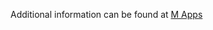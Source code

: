 Additional information can be found at [M Apps](https://exultant-base-a09.notion.site/M-Apps-c5fc615d33b6467694929b3fec996db0)